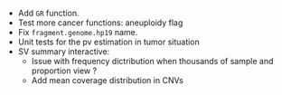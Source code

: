+ Add `GR` function.
+ Test more cancer functions: aneuploidy flag
+ Fix `fragment.genome.hp19` name.
+ Unit tests for the pv estimation in tumor situation
+ SV summary interactive:
    + Issue with frequency dictribution when thousands of sample and proportion view ?
    + Add mean coverage distribution in CNVs
